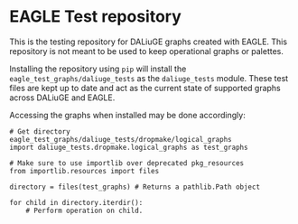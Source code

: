 # EAGLE Test repository
This is the testing repository for DALiuGE graphs created with EAGLE. This repository is not meant to be used to keep operational graphs or palettes.

Installing the repository using `pip` will install the `eagle_test_graphs/daliuge_tests` as the `daliuge_tests` module. These test files are kept up to date and act as the current state of supported graphs across DALiuGE and EAGLE. 

Accessing the graphs when installed may be done accordingly: 

```
# Get directory eagle_test_graphs/daliuge_tests/dropmake/logical_graphs
import daliuge_tests.dropmake.logical_graphs as test_graphs 

# Make sure to use importlib over deprecated pkg_resources
from importlib.resources import files

directory = files(test_graphs) # Returns a pathlib.Path object

for child in directory.iterdir():
    # Perform operation on child.
``` 
